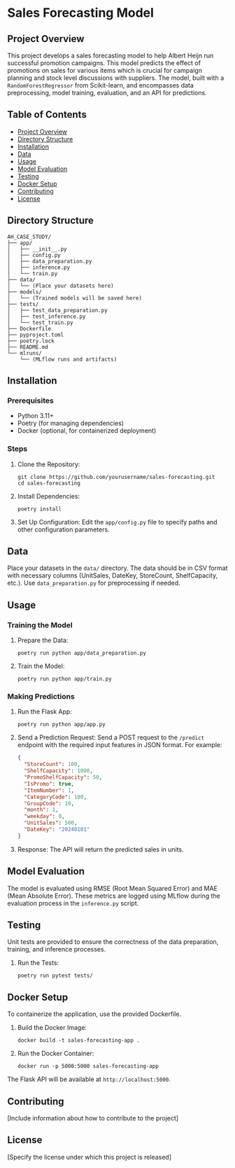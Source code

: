 # Sales Forecasting Model

## Project Overview

This project develops a sales forecasting model to help Albert Heijn run successful promotion campaigns. This model predicts the effect of promotions on sales for various items which is crucial for campaign planning and stock level discussions with suppliers.
The model, built with a `RandomForestRegressor` from Scikit-learn, and encompasses data preprocessing, model training, evaluation, and an API for predictions.

## Table of Contents

- [Project Overview](#project-overview)
- [Directory Structure](#directory-structure)
- [Installation](#installation)
- [Data](#data)
- [Usage](#usage)
- [Model Evaluation](#model-evaluation)
- [Testing](#testing)
- [Docker Setup](#docker-setup)
- [Contributing](#contributing)
- [License](#license)

## Directory Structure

```
AH_CASE_STUDY/
├── app/
│   ├── __init__.py
│   ├── config.py
│   ├── data_preparation.py
│   ├── inference.py
│   └── train.py
├── data/
│   └── (Place your datasets here)
├── models/
│   └── (Trained models will be saved here)
├── tests/
│   ├── test_data_preparation.py
│   ├── test_inference.py
│   └── test_train.py
├── Dockerfile
├── pyproject.toml
├── poetry.lock
├── README.md
└── mlruns/
    └── (MLflow runs and artifacts)
```

## Installation

### Prerequisites

- Python 3.11+
- Poetry (for managing dependencies)
- Docker (optional, for containerized deployment)

### Steps

1. Clone the Repository:
   ```
   git clone https://github.com/yourusername/sales-forecasting.git
   cd sales-forecasting
   ```

2. Install Dependencies:
   ```
   poetry install
   ```

3. Set Up Configuration:
   Edit the `app/config.py` file to specify paths and other configuration parameters.

## Data

Place your datasets in the `data/` directory. The data should be in CSV format with necessary columns (UnitSales, DateKey, StoreCount, ShelfCapacity, etc.). Use `data_preparation.py` for preprocessing if needed.

## Usage

### Training the Model

1. Prepare the Data:
   ```
   poetry run python app/data_preparation.py
   ```

2. Train the Model:
   ```
   poetry run python app/train.py
   ```

### Making Predictions

1. Run the Flask App:
   ```
   poetry run python app/app.py
   ```

2. Send a Prediction Request:
   Send a POST request to the `/predict` endpoint with the required input features in JSON format. For example:

   ```json
   {
     "StoreCount": 100,
     "ShelfCapacity": 1000,
     "PromoShelfCapacity": 50,
     "IsPromo": true,
     "ItemNumber": 1,
     "CategoryCode": 100,
     "GroupCode": 10,
     "month": 1,
     "weekday": 0,
     "UnitSales": 500,
     "DateKey": "20240101"
   }
   ```

3. Response:
   The API will return the predicted sales in units.

## Model Evaluation

The model is evaluated using RMSE (Root Mean Squared Error) and MAE (Mean Absolute Error). These metrics are logged using MLflow during the evaluation process in the `inference.py` script.

## Testing

Unit tests are provided to ensure the correctness of the data preparation, training, and inference processes.

1. Run the Tests:
   ```
   poetry run pytest tests/
   ```

## Docker Setup

To containerize the application, use the provided Dockerfile.

1. Build the Docker Image:
   ```
   docker build -t sales-forecasting-app .
   ```

2. Run the Docker Container:
   ```
   docker run -p 5000:5000 sales-forecasting-app
   ```

The Flask API will be available at `http://localhost:5000`.

## Contributing

[Include information about how to contribute to the project]

## License

[Specify the license under which this project is released]
